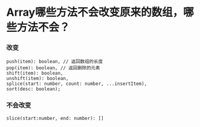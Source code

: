 # Array哪些方法不会改变原来的数组，哪些方法不会？

### 改变
```
push(item): boolean, // 返回数组的长度
pop(item): boolean, // 返回删除的元素
shift(item): boolean, 
unshift(item): boolean,
splice(start: number, count: number, ...insertItem),
sort(desc: boolean);
```

### 不会改变
```
slice(start:number, end: number): []

```
